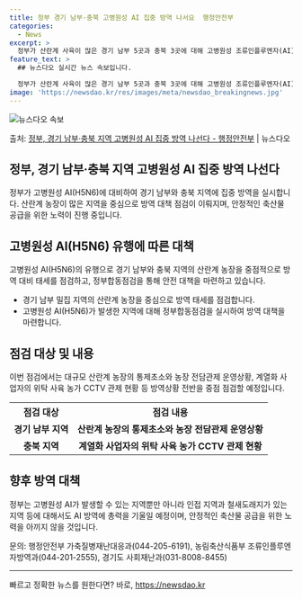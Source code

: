 ```yaml
---
title: 정부 경기 남부·충북 고병원성 AI 집중 방역 나서요  행정안전부
categories:
  - News
excerpt: >
  정부가 산란계 사육이 많은 경기 남부 5곳과 충북 3곳에 대해 고병원성 조류인플루엔자(AI) 집중 방역에 나…
feature_text: >
  ## 뉴스다오 실시간 뉴스 속보입니다.

  정부가 산란계 사육이 많은 경기 남부 5곳과 충북 3곳에 대해 고병원성 조류인플루엔자(AI) 집중 방역에 나…
image: 'https://newsdao.kr/res/images/meta/newsdao_breakingnews.jpg'
---
```


![뉴스다오 속보](https://newsdao.kr/res/images/meta/newsdao_breakingnews.jpg)

<p>출처: <a href="https://newsdao.kr/2950" rel="dofollow">정부, 경기 남부·충북 지역 고병원성 AI 집중 방역 나선다 - 행정안전부</a> | 뉴스다오</p>

<h2 data-ke-size="size26">정부, 경기 남부·충북 지역 고병원성 AI 집중 방역 나선다</h2>
<p data-ke-size="size16">정부가 고병원성 AI(H5N6)에 대비하여 경기 남부와 충북 지역에 집중 방역을 실시합니다. 산란계 농장이 많은 지역을 중심으로 방역 대책 점검이 이뤄지며, 안정적인 축산물 공급을 위한 노력이 진행 중입니다.</p>

<h2 data-ke-size="size24">고병원성 AI(H5N6) 유행에 따른 대책</h2>
<p data-ke-size="size16">고병원성 AI(H5N6)의 유행으로 경기 남부와 충북 지역의 산란계 농장을 중점적으로 방역 대비 태세를 점검하고, 정부합동점검을 통해 안전 대책을 마련하고 있습니다.</p>

<ul>
  <li>경기 남부 밀집 지역의 산란계 농장을 중심으로 방역 태세를 점검합니다.</li>
  <li>고병원성 AI(H5N6)가 발생한 지역에 대해 정부합동점검을 실시하여 방역 대책을 마련합니다.</li>
</ul>

<h2 data-ke-size="size24">점검 대상 및 내용</h2>
<p data-ke-size="size16">이번 점검에서는 대규모 산란계 농장의 통제초소와 농장 전담관제 운영상황, 계열화 사업자의 위탁 사육 농가 CCTV 관제 현황 등 방역상황 전반을 중점 점검할 예정입니다.</p>

<table>
  <tr>
    <th>점검 대상</th>
    <th>점검 내용</th>
  </tr>
  <tr>
    <td style="text-align: center; height: 17px;"><b>경기 남부 지역</b></td>
    <td style="text-align: center; height: 17px;"><b>산란계 농장의 통제초소와 농장 전담관제 운영상황</b></td>
  </tr>
  <tr>
    <td style="text-align: center; height: 17px;"><b>충북 지역</b></td>
    <td style="text-align: center; height: 17px;"><b>계열화 사업자의 위탁 사육 농가 CCTV 관제 현황</b></td>
  </tr>
</table>

<h2 data-ke-size="size24">향후 방역 대책</h2>
<p data-ke-size="size16">정부는 고병원성 AI가 발생할 수 있는 지역뿐만 아니라 인접 지역과 철새도래지가 있는 지역 등에 대해서도 AI 방역에 총력을 기울일 예정이며, 안정적인 축산물 공급을 위한 노력을 아끼지 않을 것입니다.</p>

<p data-ke-size="size16">문의: 행정안전부 가축질병재난대응과(044-205-6191), 농림축산식품부 조류인플루엔자방역과(044-201-2555), 경기도 사회재난과(031-8008-8455)</p>

<hr> 

빠르고 정확한 뉴스를 원한다면? 바로, <a href="https://newsdao.kr" rel="dofollow">https://newsdao.kr</a>


    
